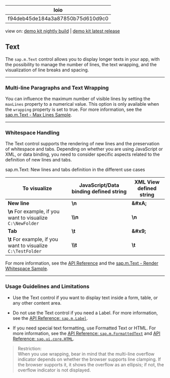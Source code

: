 <!-- loiof94deb45de184a3a87850b75d610d9c0 -->

| loio |
| -----|
| f94deb45de184a3a87850b75d610d9c0 |

<div id="loio">

view on: [demo kit nightly build](https://openui5nightly.hana.ondemand.com/#/topic/f94deb45de184a3a87850b75d610d9c0) | [demo kit latest release](https://openui5.hana.ondemand.com/#/topic/f94deb45de184a3a87850b75d610d9c0)</div>

## Text

The `sap.m.Text` control allows you to display longer texts in your app, with the possibility to manage the number of lines, the text wrapping, and the visualization of line breaks and spacing.

***

<a name="loiof94deb45de184a3a87850b75d610d9c0__section_odw_ffn_xdb"/>

### Multi-line Paragraphs and Text Wrapping

You can influence the maximum number of visible lines by setting the `maxLines` property to a numerical value. This option is only available when the `wrapping` property is set to true. For more information, see the [sap.m.Text - Max Lines Sample](https://openui5.hana.ondemand.com/#/sample/sap.m.sample.TextMaxLines/preview). 

***

<a name="loiof94deb45de184a3a87850b75d610d9c0__section_xgk_hfn_xdb"/>

### Whitespace Handling

The Text control supports the rendering of new lines and the preservation of whitespace and tabs. Depending on whether you are using JavaScript or XML, or data binding, you need to consider specific aspects related to the definition of new lines and tabs.

sap.m.Text: New lines and tabs definition in the different use cases<a name="loiof94deb45de184a3a87850b75d610d9c0__table_mdn_gnp_tdb"/>

|To visualize|JavaScript/Data binding defined string|XML View defined string|
|------------|--------------------------------------|-----------------------|
| **New line** | **\\n** | **&\#xA;** |
| **\\n** For example, if you want to visualize `C:\NewFolder` | **\\\\n** | **\\n** |
| **Tab** | **\\t** | **&\#x9;** |
| **\\t** For example, if you want to visualize `C:\TestFolder` | **\\\\t** | **\\t** |

For more information, see the [API Reference](https://openui5.hana.ondemand.com/#/api/sap.m.Text) and the [sap.m.Text - Render Whitespace Sample](https://openui5.hana.ondemand.com/#/sample/sap.m.sample.TextRenderWhitespace/preview). 

***

<a name="loiof94deb45de184a3a87850b75d610d9c0__section_qr2_lhn_xdb"/>

### Usage Guidelines and Limitations

-   Use the Text control if you want to display text inside a form, table, or any other content area.

-   Do not use the Text control if you need a Label. For more information, see the [API Reference: `sap.m.Label`](https://openui5.hana.ondemand.com/#/api/sap.m.Label). 

-   If you need special text formatting, use Formatted Text or HTML. For more information, see the [API Reference: `sap.m.FormattedText`](https://openui5.hana.ondemand.com/#/api/sap.m.FormattedText) and [API Reference: `sap.ui.core.HTML`](https://openui5.hana.ondemand.com/#/api/sap.ui.core.HTML). 


> Restriction:  
> When you use wrapping, bear in mind that the multi-line overflow indicator depends on whether the browser supports line clamping. If the browser supports it, it shows the overflow as an ellipsis; if not, the overflow indicator is not displayed.

